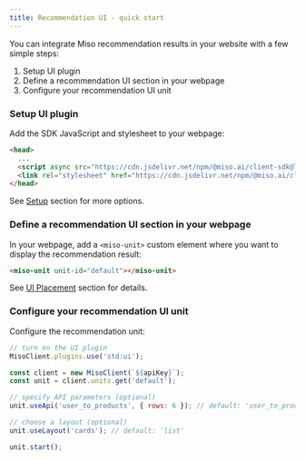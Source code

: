 ```yaml
---
title: Recommendation UI - quick start
---
```


You can integrate Miso recommendation results in your website with a few simple steps:

1. Setup UI plugin
1. Define a recommendation UI section in your webpage
1. Configure your recommendation UI unit

### Setup UI plugin

Add the SDK JavaScript and stylesheet to your webpage:

```html
<head>
  ...
  <script async src="https://cdn.jsdelivr.net/npm/@miso.ai/client-sdk@latest/dist/umd/miso.min.js"></script>
  <link rel="stylesheet" href="https://cdn.jsdelivr.net/npm/@miso.ai/client-sdk@latest/dist/css/ui.css">
</head>
```

See [Setup](../../setup/) section for more options.

### Define a recommendation UI section in your webpage

In your webpage, add a `<miso-unit>` custom element where you want to display the recommendation result:

```html
<miso-unit unit-id="default"></miso-unit>
```

See [UI Placement](../placement/) section for details.

### Configure your recommendation UI unit

Configure the recommendation unit:

```js
// turn on the UI plugin
MisoClient.plugins.use('std:ui');

const client = new MisoClient(`${apiKey}`);
const unit = client.units.get('default');

// specify API parameters (optional)
unit.useApi('user_to_products', { rows: 6 }); // default: 'user_to_products', {}

// choose a layout (optional)
unit.useLayout('cards'); // default: 'list'

unit.start();
```
